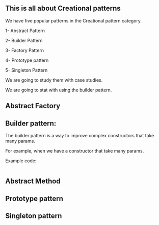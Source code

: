 ## This is all about Creational patterns


We have five popular patterns in the Creational pattern category.


1- Abstract Pattern

2- Builder Pattern

3- Factory Pattern

4- Prototype pattern

5- Singleton Pattern

We are going to study them with case studies.


We are going to stat with using the builder pattern.


## Abstract Factory



## Builder pattern:

The builder pattern is a way to improve complex constructors that take many params.

For example, when we have a constructor that take many params.


Example code:

```java


```

## Abstract Method



## Prototype pattern



## Singleton pattern   
